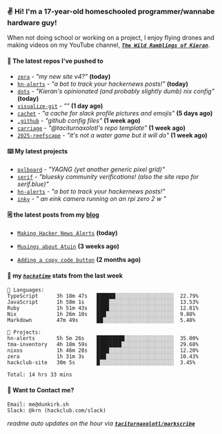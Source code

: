 ### ✌️ Hi! I'm a 17-year-old homeschooled programmer/wannabe hardware guy!

When not doing school or working on a project, I enjoy flying drones and making videos on my YouTube channel, [**_`The Wild Ramblings of Kieran`_**](https://youtube.com/@kieran.rambles).

#### 👷 The latest repos I've pushed to

- [`zera`](https://github.com/taciturnaxolotl/zera) - _"my new site v4?"_ **(today)**
- [`hn-alerts`](https://github.com/taciturnaxolotl/hn-alerts) - _"a bot to track your hackernews posts!"_ **(today)**
- [`dots`](https://github.com/taciturnaxolotl/dots) - _"Kieran's opinionated (and probably slightly dumb) nix config"_ **(today)**
- [`visualize-git`](https://github.com/maxwofford/visualize-git) - _""_ **(1 day ago)**
- [`cachet`](https://github.com/taciturnaxolotl/cachet) - _"a cache for slack profile pictures and emojis"_ **(5 days ago)**
- [`.github`](https://github.com/taciturnaxolotl/.github) - _"github config files"_ **(1 week ago)**
- [`carriage`](https://github.com/taciturnaxolotl/carriage) - _"@taciturnaxolotl's repo template"_ **(1 week ago)**
- [`2025-reefscape`](https://github.com/df1317/2025-reefscape) - _"it's not a water game but it will do"_ **(1 week ago)**

#### ⌨️ My latest projects

- [`pxlboard`](https://github.com/taciturnaxolotl/pxlboard) - _"YAGNG (yet another generic pixel grid)"_
- [`serif`](https://github.com/taciturnaxolotl/serif) - _"bluesky community verifications! (also the site repo for serif.blue)"_
- [`hn-alerts`](https://github.com/taciturnaxolotl/hn-alerts) - _"a bot to track your hackernews posts!"_
- [`inky`](https://github.com/taciturnaxolotl/inky) - _" an eink camera running on an rpi zero 2 w "_

#### 🗒️ the latest posts from my [blog](https://dunkirk.sh)

- [`Making Hacker News Alerts`](https://dunkirk.sh/blog/hn-alerts/) **(today)**

- [`Musings about Atuin`](https://dunkirk.sh/blog/atuin/) **(3 weeks ago)**

- [`Adding a copy code button`](https://dunkirk.sh/blog/adding-a-copy-button/) **(2 months ago)**



#### 📡 my [_`hackatime`_](https://waka.hackclub.com) stats from the last week

```text
💾 Languages:
TypeScript      3h 18m 47s   ██████░░░░░░░░░░░░░░░░░░░  22.79%
JavaScript      1h 58m 1s    ████░░░░░░░░░░░░░░░░░░░░░  13.53%
Ruby            1h 51m 43s   ████░░░░░░░░░░░░░░░░░░░░░  12.81%
Nix             1h 26m 10s   ███░░░░░░░░░░░░░░░░░░░░░░  9.88%
Markdown        47m 49s      ██░░░░░░░░░░░░░░░░░░░░░░░  5.48%

💼 Projects:
hn-alerts       5h 5m 26s    █████████░░░░░░░░░░░░░░░░  35.00%
tma-inventory   4h 18m 59s   ████████░░░░░░░░░░░░░░░░░  29.68%
nixos           1h 46m 28s   ████░░░░░░░░░░░░░░░░░░░░░  12.20%
zera            1h 31m 3s    ███░░░░░░░░░░░░░░░░░░░░░░  10.43%
hackclub-site   30m 5s       █░░░░░░░░░░░░░░░░░░░░░░░░  3.45%

Total: 14 hrs 33 mins
```

#### 📮 Want to Contact me?

```text
Email: me@dunkirk.sh
Slack: @krn (hackclub.com/slack)
```

_readme auto updates on the hour via [**`taciturnaxolotl/markscribe`**](https://github.com/taciturnaxolotl/markscribe)_
